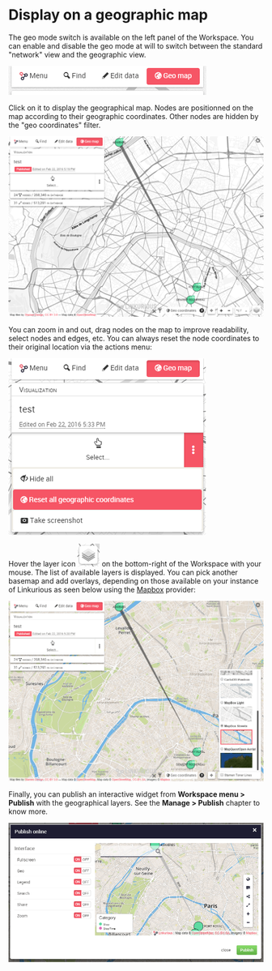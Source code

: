 # Display on a geographic map

The geo mode switch is available on the left panel of the Workspace. 
You can enable and disable the geo mode at will to switch between the standard "network" view and the geographic view.


![](geo-mode-button.png)

Click on it to display the geographical map. Nodes are positionned on the map according to their geographic coordinates. Other nodes are hidden by the "geo coordinates" filter.

![](geo-mode-enabled.png)

You can zoom in and out, drag nodes on the map to improve readability, select nodes and edges, etc. You can always reset the node coordinates to their original location via the actions menu:

![](reset-geo-coordinates.png)

Hover the layer icon ![](layer-icon.png) on the bottom-right of the Workspace with your mouse. The list of available layers is displayed. You can pick another basemap and add overlays, depending on those available on your instance of Linkurious as seen below using the [Mapbox](https://www.mapbox.com/) provider:

![](geo-mode-alt.png)

Finally, you can publish an interactive widget from **Workspace menu > Publish** with the geographical layers. See the **Manage > Publish** chapter to know more.

![](geo-widget.png)
